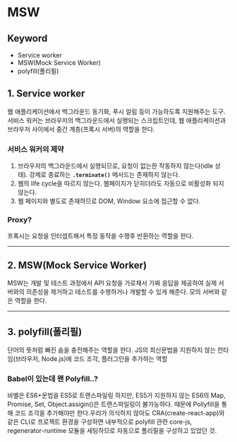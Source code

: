# MSW

## Keyword

- Service worker
- MSW(Mock Service Worker)
- polyfill(폴리필)

## 1. Service worker

웹 애플리케이션에서 백그라운드 동기화, 푸시 알림 등이 가능하도록 지원해주는 도구. 서비스 워커는 브라우저의 백그라운드에서 실행되는 스크립트인데, 웹 애플리케이션과 브라우저 사이에서 중간 계층(프록시 서버)의 역할을 한다.

### 서비스 워커의 제약

1. 브라우저의 백그라운드에서 실행되므로, 요청이 없는한 작동하지 않는다(idle 상태). 강제로 종료하는 **`.terminate()`** 메서드는 존재하지 않는다.
2. 웹의 life cycle을 따르지 않는다. 웹페이지가 닫히더라도 자동으로 비활성화 되지 않는다.
3. 웹 페이지와 별도로 존재하므로 DOM, Window 요소에 접근할 수 없다.

### Proxy?

프록시는 요청을 인터셉트해서 특정 동작을 수행후 반환하는 역할을 한다.

---

## 2. MSW(Mock Service Worker)

MSW는 개발 및 테스트 과정에서 API 요청을 가로채서 가짜 응답을 제공하여 실제 서버와의 의존성을 제거하고 테스트를 수행하거나 개발할 수 있게 해준다. 모의 서버와 같은 역할을 한다.

---

## 3. polyfill(폴리필)

단어의 뜻처럼 빠진 솜을 충전해주는 역할을 한다. JS의 최신문법을 지원하지 않는 런타임(브라우저, Node.js)에 코드 조각, 플러그인을 추가하는 역할

### Babel이 있는데 왠 Polyfill..?

바벨은 ES6+문법을 ES5로 트랜스파일링 하지만, ES5가 지원하지 않는 ES6의 Map, Promise, Set, Object.assigin()은 트랜스파일링이 불가능하다. 때문에 Pollyfill을 통해 코드 조각을 추가해야만 한다.우리가 의식하지 않아도 CRA(create-react-app)와 같은 CLI로 프로젝트 환경을 구성하면 내부적으로 polyfill 관련 core-js, regenerator-runtime 모듈을 세팅하므로 자동으로 폴리필을 구성하고 있었던 것.

